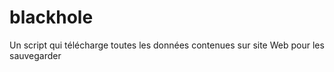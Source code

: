 # blackhole
Un script qui télécharge toutes les données contenues sur site Web pour les sauvegarder
